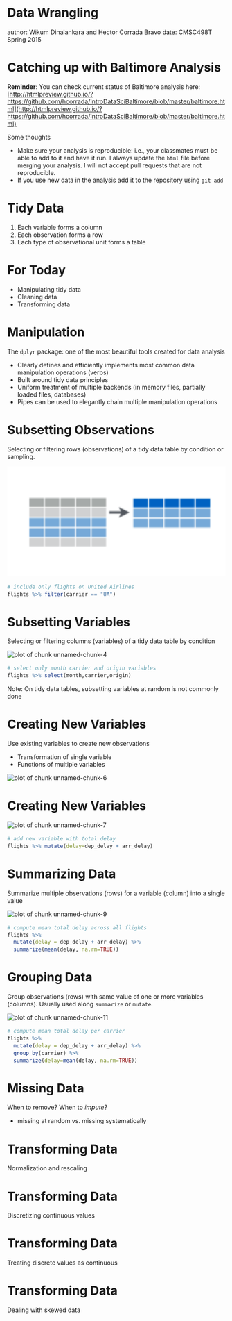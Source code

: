 

Data Wrangling
========================================================
author: Wikum Dinalankara and Hector Corrada Bravo
date: CMSC498T Spring 2015

Catching up with Baltimore Analysis
========================================================

**Reminder**: You can check current status of Baltimore analysis
here: [http://htmlpreview.github.io/?https://github.com/hcorrada/IntroDataSciBaltimore/blob/master/baltimore.html](http://htmlpreview.github.io/?https://github.com/hcorrada/IntroDataSciBaltimore/blob/master/baltimore.html)

Some thoughts
- Make sure your analysis is reproducible: i.e., your classmates must be able to add to it and have it run. I always update 
the `html` file before merging your analysis. I will not accept pull requests that are not reproducible.
- If you use new data in the analysis add it to the repository using `git add`

Tidy Data
========================================================

1. Each variable forms a column
2. Each observation forms a row
3. Each type of observational unit forms a table

For Today
=====================================

- Manipulating tidy data
- Cleaning data
- Transforming data

Manipulation
======================================

The `dplyr` package: one of the most beautiful tools created for data analysis

- Clearly defines and efficiently implements most common data manipulation operations (verbs)
- Built around tidy data principles
- Uniform treatment of multiple backends (in memory files, partially loaded files, databases)
- Pipes can be used to elegantly chain multiple manipulation operations

Subsetting Observations
========================================

Selecting or filtering rows (observations) of a tidy
data table by condition or sampling.

![plot of chunk unnamed-chunk-2](wrangling-figure/unnamed-chunk-2-1.png) 


```r
# include only flights on United Airlines
flights %>% filter(carrier == "UA")
```

Subsetting Variables
========================================
Selecting or filtering columns (variables) of a tidy
data table by condition 

![plot of chunk unnamed-chunk-4](wrangling-figure/unnamed-chunk-4-1.png) 


```r
# select only month carrier and origin variables
flights %>% select(month,carrier,origin)
```

Note: On tidy data tables, subsetting variables at random 
is not commonly done

Creating New Variables
=========================================

Use existing variables to create new observations
- Transformation of single variable
- Functions of multiple variables

![plot of chunk unnamed-chunk-6](wrangling-figure/unnamed-chunk-6-1.png) 

Creating New Variables
=========================================

![plot of chunk unnamed-chunk-7](wrangling-figure/unnamed-chunk-7-1.png) 


```r
# add new variable with total delay
flights %>% mutate(delay=dep_delay + arr_delay)
```

Summarizing Data
==========================================

Summarize multiple observations (rows) for a variable (column) into 
a single value

![plot of chunk unnamed-chunk-9](wrangling-figure/unnamed-chunk-9-1.png) 


```r
# compute mean total delay across all flights
flights %>% 
  mutate(delay = dep_delay + arr_delay) %>%
  summarize(mean(delay, na.rm=TRUE))
```

Grouping Data
=========================================

Group observations (rows) with same value of one or
more variables (columns). Usually used along
`summarize` or `mutate`.

![plot of chunk unnamed-chunk-11](wrangling-figure/unnamed-chunk-11-1.png) 


```r
# compute mean total delay per carrier
flights %>%
  mutate(delay = dep_delay + arr_delay) %>%
  group_by(carrier) %>%
  summarize(delay=mean(delay, na.rm=TRUE))
```


Missing Data
========================================

When to remove? When to *impute*?

- missing at random vs. missing systematically

Transforming Data
=========================================

Normalization and rescaling

Transforming Data
=========================================

Discretizing continuous values

Transforming Data
=========================================

Treating discrete values as continuous

Transforming Data
=========================================

Dealing with skewed data



